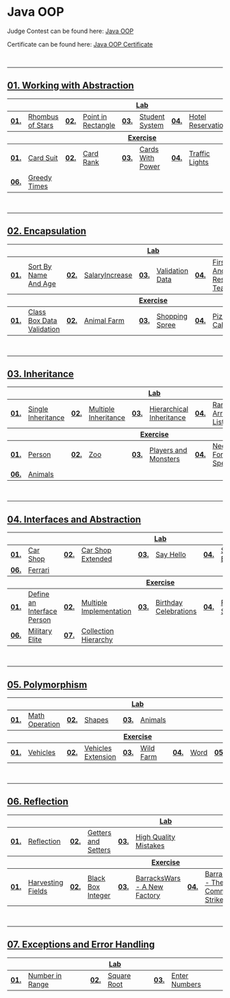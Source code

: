 # Java OOP
Judge Contest can be found here: <a href="https://judge.softuni.org/Contests/#!/List/ByCategory/187/Java-OOP-Exercises">Java OOP</a>

Certificate can be found here: <a href="https://softuni.bg/certificates/details/168960/cee775d1">Java OOP Certificate</a>

<br/>

---

## <a href="Folder Link">01. Working with Abstraction
<table>
  <thead>
    <tr>
      <th colspan="10" style="text-align:center;">Lab</th>
    </tr>
  </thead>
  <tbody>
    <tr>
      <td><b>01.</b></td>
      <td><a href="https://github.com/PePetrov96/SoftUni_Software_Engineering/tree/main/3_Java_OOP/Homework/1_Working%20with%20Abstraction/1_Lab/Task_1_Rhombus_of_Stars">Rhombus of Stars</a></td>
      <td><b>02.</b></td>
      <td><a href="https://github.com/PePetrov96/SoftUni_Software_Engineering/tree/main/3_Java_OOP/Homework/1_Working%20with%20Abstraction/1_Lab/Task_2_Point_in_Rectangle">Point in Rectangle</a></td>
      <td><b>03.</b></td>
      <td><a href="https://github.com/PePetrov96/SoftUni_Software_Engineering/tree/main/3_Java_OOP/Homework/1_Working%20with%20Abstraction/1_Lab/Task_3_Student_System">Student System</a></td>
      <td><b>04.</b></td>
      <td><a href="https://github.com/PePetrov96/SoftUni_Software_Engineering/tree/main/3_Java_OOP/Homework/1_Working%20with%20Abstraction/1_Lab/Task_4_Hotel_Reservation">Hotel Reservation</a></td>
    </tr>
  </tbody>
  <thead>
    <tr>
      <th colspan="10" style="text-align:center;">Exercise</th>
    </tr>
  </thead>
  <tbody>
    <tr>
      <td><b>01.</b></td>
      <td><a href="https://github.com/PePetrov96/SoftUni_Software_Engineering/tree/main/3_Java_OOP/Homework/1_Working%20with%20Abstraction/2_Exercise/Task_1_Card_Suit">Card Suit</a></td>
      <td><b>02.</b></td>
      <td><a href="https://github.com/PePetrov96/SoftUni_Software_Engineering/tree/main/3_Java_OOP/Homework/1_Working%20with%20Abstraction/2_Exercise/Task_2_Card_Rank">Card Rank</a></td>
      <td><b>03.</b></td>
      <td><a href="https://github.com/PePetrov96/SoftUni_Software_Engineering/tree/main/3_Java_OOP/Homework/1_Working%20with%20Abstraction/2_Exercise/Task_3_Cards_With_Power">Cards With Power</a></td>
      <td><b>04.</b></td>
      <td><a href="https://github.com/PePetrov96/SoftUni_Software_Engineering/tree/main/3_Java_OOP/Homework/1_Working%20with%20Abstraction/2_Exercise/Task_4_Traffic_Lights">Traffic Lights</a></td>
      <td><b>05.</b></td>
      <td><a href="https://github.com/PePetrov96/SoftUni_Software_Engineering/tree/main/3_Java_OOP/Homework/1_Working%20with%20Abstraction/2_Exercise/Task_5_Jedi_Galaxy">Jedi Galaxy</a></td>
    </tr>
    <tr>
      <td><b>06.</b></td>
      <td><a href="https://github.com/PePetrov96/SoftUni_Software_Engineering/tree/main/3_Java_OOP/Homework/1_Working%20with%20Abstraction/2_Exercise/Task_6_Greedy%20Times">Greedy Times</a></td>
    </tr>
  </tbody>
</table>
<br/>

---

## <a href="Folder Link">02. Encapsulation
<table>
  <thead>
    <tr>
      <th colspan="10" style="text-align:center;">Lab</th>
    </tr>
  </thead>
  <tbody>
    <tr>
      <td><b>01.</b></td>
      <td><a href="https://github.com/PePetrov96/SoftUni_Software_Engineering/tree/main/3_Java_OOP/Homework/2_Encapsulation/1_Lab/Task_1_Sort_By_Name_And_Age">Sort By Name And Age</a></td>
      <td><b>02.</b></td>
      <td><a href="https://github.com/PePetrov96/SoftUni_Software_Engineering/tree/main/3_Java_OOP/Homework/2_Encapsulation/1_Lab/Task_2_SalaryIncrease">SalaryIncrease</a></td>
      <td><b>03.</b></td>
      <td><a href="https://github.com/PePetrov96/SoftUni_Software_Engineering/tree/main/3_Java_OOP/Homework/2_Encapsulation/1_Lab/Task_3_Validation_Data">Validation Data</a></td>
      <td><b>04.</b></td>
      <td><a href="https://github.com/PePetrov96/SoftUni_Software_Engineering/tree/main/3_Java_OOP/Homework/2_Encapsulation/1_Lab/Task_4_First_And_Reserve_Team">First And Reserve Team</a></td>
    </tr>
  </tbody>
  <thead>
    <tr>
      <th colspan="10" style="text-align:center;">Exercise</th>
    </tr>
  </thead>
  <tbody>
    <tr>
      <td><b>01.</b></td>
      <td><a href="https://github.com/PePetrov96/SoftUni_Software_Engineering/tree/main/3_Java_OOP/Homework/2_Encapsulation/2_Exercise/Task_1_Class_Box_Data_Validation">Class Box Data Validation</a></td>
      <td><b>02.</b></td>
      <td><a href="https://github.com/PePetrov96/SoftUni_Software_Engineering/tree/main/3_Java_OOP/Homework/2_Encapsulation/2_Exercise/Task_2_Animal_Farm">Animal Farm</a></td>
      <td><b>03.</b></td>
      <td><a href="https://github.com/PePetrov96/SoftUni_Software_Engineering/tree/main/3_Java_OOP/Homework/2_Encapsulation/2_Exercise/Task_3_Shopping_Spree">Shopping Spree</a></td>
      <td><b>04.</b></td>
      <td><a href="https://github.com/PePetrov96/SoftUni_Software_Engineering/tree/main/3_Java_OOP/Homework/2_Encapsulation/2_Exercise/Task_4_Pizza_Calories">Pizza Calories</a></td>
      <td><b>05.</b></td>
      <td><a href="https://github.com/PePetrov96/SoftUni_Software_Engineering/tree/main/3_Java_OOP/Homework/2_Encapsulation/2_Exercise/Task_5_Football_Team_Generator">Football Team Generator</a></td>
    </tr>
  </tbody>
</table>
<br/>

---

## <a href="Folder Link">03. Inheritance
<table>
  <thead>
    <tr>
      <th colspan="10" style="text-align:center;">Lab</th>
    </tr>
  </thead>
  <tbody>
    <tr>
      <td><b>01.</b></td>
      <td><a href="https://github.com/PePetrov96/SoftUni_Software_Engineering/tree/main/3_Java_OOP/Homework/3_Inheritance/1_Lab/Task_1_Single_Inheritance">Single Inheritance</a></td>
      <td><b>02.</b></td>
      <td><a href="https://github.com/PePetrov96/SoftUni_Software_Engineering/tree/main/3_Java_OOP/Homework/3_Inheritance/1_Lab/Task_2_Multiple_Inheritance">Multiple Inheritance</a></td>
      <td><b>03.</b></td>
      <td><a href="https://github.com/PePetrov96/SoftUni_Software_Engineering/tree/main/3_Java_OOP/Homework/3_Inheritance/1_Lab/Task_3_Hierarchical_Inheritance">Hierarchical Inheritance</a></td>
      <td><b>04.</b></td>
      <td><a href="https://github.com/PePetrov96/SoftUni_Software_Engineering/tree/main/3_Java_OOP/Homework/3_Inheritance/1_Lab/Task_4_Random_Array_List">Random Array List</a></td>
      <td><b>05.</b></td>
      <td><a href="https://github.com/PePetrov96/SoftUni_Software_Engineering/tree/main/3_Java_OOP/Homework/3_Inheritance/1_Lab/Task_5_Stack_Of_Strings">Stack Of Strings</a></td>
    </tr>
  </tbody>
  <thead>
    <tr>
      <th colspan="10" style="text-align:center;">Exercise</th>
    </tr>
  </thead>
  <tbody>
    <tr>
      <td><b>01.</b></td>
      <td><a href="https://github.com/PePetrov96/SoftUni_Software_Engineering/tree/main/3_Java_OOP/Homework/3_Inheritance/2_Exercise/Task_1_Person">Person</a></td>
      <td><b>02.</b></td>
      <td><a href="https://github.com/PePetrov96/SoftUni_Software_Engineering/tree/main/3_Java_OOP/Homework/3_Inheritance/2_Exercise/Task_2_Zoo">Zoo</a></td>
      <td><b>03.</b></td>
      <td><a href="https://github.com/PePetrov96/SoftUni_Software_Engineering/tree/main/3_Java_OOP/Homework/3_Inheritance/2_Exercise/Task_3_Players_and_Monsters">Players and Monsters</a></td>
      <td><b>04.</b></td>
      <td><a href="https://github.com/PePetrov96/SoftUni_Software_Engineering/tree/main/3_Java_OOP/Homework/3_Inheritance/2_Exercise/Task_4_Need_For_Speed">Need For Speed</a></td>
      <td><b>05.</b></td>
      <td><a href="https://github.com/PePetrov96/SoftUni_Software_Engineering/tree/main/3_Java_OOP/Homework/3_Inheritance/2_Exercise/Task_5_Restaurant">Restaurant</a></td>
    </tr>
    <tr>
      <td><b>06.</b></td>
      <td><a href="https://github.com/PePetrov96/SoftUni_Software_Engineering/tree/main/3_Java_OOP/Homework/3_Inheritance/2_Exercise/Task_6_Animals">Animals</a></td>
    </tr>
  </tbody>
</table>
<br/>

---

## <a href="Folder Link">04. Interfaces and Abstraction
<table>
  <thead>
    <tr>
      <th colspan="10" style="text-align:center;">Lab</th>
    </tr>
  </thead>
  <tbody>
    <tr>
      <td><b>01.</b></td>
      <td><a href="https://github.com/PePetrov96/SoftUni_Software_Engineering/tree/main/3_Java_OOP/Homework/4_Interfaces%20and%20Abstraction/1_Lab/Task_1_Car_Shop">Car Shop</a></td>
      <td><b>02.</b></td>
      <td><a href="https://github.com/PePetrov96/SoftUni_Software_Engineering/tree/main/3_Java_OOP/Homework/4_Interfaces%20and%20Abstraction/1_Lab/Task_2_Car_Shop_Extended">Car Shop Extended</a></td>
      <td><b>03.</b></td>
      <td><a href="https://github.com/PePetrov96/SoftUni_Software_Engineering/tree/main/3_Java_OOP/Homework/4_Interfaces%20and%20Abstraction/1_Lab/Task_3_Say_Hello">Say Hello</a></td>
      <td><b>04.</b></td>
      <td><a href="https://github.com/PePetrov96/SoftUni_Software_Engineering/tree/main/3_Java_OOP/Homework/4_Interfaces%20and%20Abstraction/1_Lab/Task_4_Say_Hello_Extended">Say Hello Extended</a></td>
      <td><b>05.</b></td>
      <td><a href="https://github.com/PePetrov96/SoftUni_Software_Engineering/tree/main/3_Java_OOP/Homework/4_Interfaces%20and%20Abstraction/1_Lab/Task_5_Border_Control">Border Control</a></td>
    </tr>
    <tr>
      <td><b>06.</b></td>
      <td><a href="https://github.com/PePetrov96/SoftUni_Software_Engineering/tree/main/3_Java_OOP/Homework/4_Interfaces%20and%20Abstraction/1_Lab/Task_6_Ferrari">Ferrari</a></td>
    </tr>
  </tbody>
  <thead>
    <tr>
      <th colspan="10" style="text-align:center;">Exercise</th>
    </tr>
  </thead>
  <tbody>
    <tr>
      <td><b>01.</b></td>
      <td><a href="https://github.com/PePetrov96/SoftUni_Software_Engineering/tree/main/3_Java_OOP/Homework/4_Interfaces%20and%20Abstraction/2_Exercise/Task_1_Define_an_Interface_Person">Define an Interface Person</a></td>
      <td><b>02.</b></td>
      <td><a href="https://github.com/PePetrov96/SoftUni_Software_Engineering/tree/main/3_Java_OOP/Homework/4_Interfaces%20and%20Abstraction/2_Exercise/Task_2_Multiple_Implementation">Multiple Implementation</a></td>
      <td><b>03.</b></td>
      <td><a href="https://github.com/PePetrov96/SoftUni_Software_Engineering/tree/main/3_Java_OOP/Homework/4_Interfaces%20and%20Abstraction/2_Exercise/Task_3_Birthday_Celebrations">Birthday Celebrations</a></td>
      <td><b>04.</b></td>
      <td><a href="https://github.com/PePetrov96/SoftUni_Software_Engineering/tree/main/3_Java_OOP/Homework/4_Interfaces%20and%20Abstraction/2_Exercise/Task_4_Food_Shortage">Food Shortage</a></td>
      <td><b>05.</b></td>
      <td><a href="https://github.com/PePetrov96/SoftUni_Software_Engineering/tree/main/3_Java_OOP/Homework/4_Interfaces%20and%20Abstraction/2_Exercise/Task_5_Telephony">Тelephony</a></td>
    </tr>
    <tr>
      <td><b>06.</b></td>
      <td><a href="https://github.com/PePetrov96/SoftUni_Software_Engineering/tree/main/3_Java_OOP/Homework/4_Interfaces%20and%20Abstraction/2_Exercise/Task_6_Military_Elite">Military Elite</a></td>
      <td><b>07.</b></td>
      <td><a href="XXXX">Collection Hierarchy</a></td>
    </tr>
  </tbody>
</table>
<br/>

---

## <a href="Folder Link">05. Polymorphism
<table>
  <thead>
    <tr>
      <th colspan="10" style="text-align:center;">Lab</th>
    </tr>
  </thead>
  <tbody>
    <tr>
      <td><b>01.</b></td>
      <td><a href="https://github.com/PePetrov96/SoftUni_Software_Engineering/tree/main/3_Java_OOP/Homework/5_Polymorphism/1_Lab/Task_1_Math_Operation">Math Operation</a></td>
      <td><b>02.</b></td>
      <td><a href="https://github.com/PePetrov96/SoftUni_Software_Engineering/tree/main/3_Java_OOP/Homework/5_Polymorphism/1_Lab/Task_2_Shapes">Shapes</a></td>
      <td><b>03.</b></td>
      <td><a href="https://github.com/PePetrov96/SoftUni_Software_Engineering/tree/main/3_Java_OOP/Homework/5_Polymorphism/1_Lab/Task_3_Animals">Animals</a></td>
    </tr>
  </tbody>
  <thead>
    <tr>
      <th colspan="10" style="text-align:center;">Exercise</th>
    </tr>
  </thead>
  <tbody>
    <tr>
      <td><b>01.</b></td>
      <td><a href="https://github.com/PePetrov96/SoftUni_Software_Engineering/tree/main/3_Java_OOP/Homework/5_Polymorphism/2_Exercise/Task_1_Vehicles">Vehicles</a></td>
      <td><b>02.</b></td>
      <td><a href="https://github.com/PePetrov96/SoftUni_Software_Engineering/tree/main/3_Java_OOP/Homework/5_Polymorphism/2_Exercise/Task_2_Vehicles_Extension">Vehicles Extension</a></td>
      <td><b>03.</b></td>
      <td><a href="https://github.com/PePetrov96/SoftUni_Software_Engineering/tree/main/3_Java_OOP/Homework/5_Polymorphism/2_Exercise/Task_5_Wild_Farm">Wild Farm</a></td>
      <td><b>04.</b></td>
      <td><a href="https://github.com/PePetrov96/SoftUni_Software_Engineering/tree/main/3_Java_OOP/Homework/5_Polymorphism/2_Exercise/Task_3_Word">Word</a></td>
      <td><b>05.</b></td>
      <td><a href="XXXX">Calculator</a></td>
    </tr>
  </tbody>
</table>
<br/>

---

## <a href="Folder Link">06. Reflection
<table>
  <thead>
    <tr>
      <th colspan="10" style="text-align:center;">Lab</th>
    </tr>
  </thead>
  <tbody>
    <tr>
      <td><b>01.</b></td>
      <td><a href="https://github.com/PePetrov96/SoftUni_Software_Engineering/tree/main/3_Java_OOP/Homework/6_Reflection/1_Lab/Task_1_Reflection">Reflection</a></td>
      <td><b>02.</b></td>
      <td><a href="https://github.com/PePetrov96/SoftUni_Software_Engineering/tree/main/3_Java_OOP/Homework/6_Reflection/1_Lab/Task_2_Getters_and_Setters">Getters and Setters</a></td>
      <td><b>03.</b></td>
      <td><a href="https://github.com/PePetrov96/SoftUni_Software_Engineering/tree/main/3_Java_OOP/Homework/6_Reflection/1_Lab/Task_3_High_Quality_Mistakes">High Quality Mistakes</a></td>
    </tr>
  </tbody>
  <thead>
    <tr>
      <th colspan="10" style="text-align:center;">Exercise</th>
    </tr>
  </thead>
  <tbody>
    <tr>
      <td><b>01.</b></td>
      <td><a href="https://github.com/PePetrov96/SoftUni_Software_Engineering/tree/main/3_Java_OOP/Homework/6_Reflection/2_Exercise/Task_1_Harvesting_Fields">Harvesting Fields</a></td>
      <td><b>02.</b></td>
      <td><a href="https://github.com/PePetrov96/SoftUni_Software_Engineering/tree/main/3_Java_OOP/Homework/6_Reflection/2_Exercise/Task_2_Black_Box_Integer">Black Box Integer</a></td>
      <td><b>03.</b></td>
      <td><a href="https://github.com/PePetrov96/SoftUni_Software_Engineering/tree/main/3_Java_OOP/Homework/6_Reflection/2_Exercise/Task_3_BarracksWars_A_New_Factory">BarracksWars - A New Factory</a></td>
      <td><b>04.</b></td>
      <td><a href="https://github.com/PePetrov96/SoftUni_Software_Engineering/tree/main/3_Java_OOP/Homework/6_Reflection/2_Exercise/Task_4_BarracksWars_The_Commands_Strike_Back">BarracksWars - The Commands Strike Back</a></td>
      <td><b>05.</b></td>
      <td><a href="https://github.com/PePetrov96/SoftUni_Software_Engineering/tree/main/3_Java_OOP/Homework/6_Reflection/2_Exercise/Task_5_BarracksWars_Return_of_the_Dependencies">BarracksWars - Return of the Dependencies</a></td>
    </tr>
  </tbody>
</table>
<br/>

---

## <a href="Folder Link">07. Exceptions and Error Handling
<table>
  <thead>
    <tr>
      <th colspan="10" style="text-align:center;">Lab</th>
    </tr>
  </thead>
  <tbody>
    <tr>
      <td><b>01.</b></td>
      <td><a href="https://github.com/PePetrov96/SoftUni_Software_Engineering/blob/main/3_Java_OOP/Homework/7_Exceptions%20and%20Error%20Handling/1_Lab/Task_1_Number_in_Range.java">Number in Range</a></td>
      <td><b>02.</b></td>
      <td><a href="https://github.com/PePetrov96/SoftUni_Software_Engineering/blob/main/3_Java_OOP/Homework/7_Exceptions%20and%20Error%20Handling/1_Lab/Task_2_Square_Root.java">Square Root</a></td>
      <td><b>03.</b></td>
      <td><a href="https://github.com/PePetrov96/SoftUni_Software_Engineering/blob/main/3_Java_OOP/Homework/7_Exceptions%20and%20Error%20Handling/1_Lab/Task_3_Enter_Numbers.java">Enter Numbers</a></td>
    </tr>
  </tbody>
</table>
<br/>